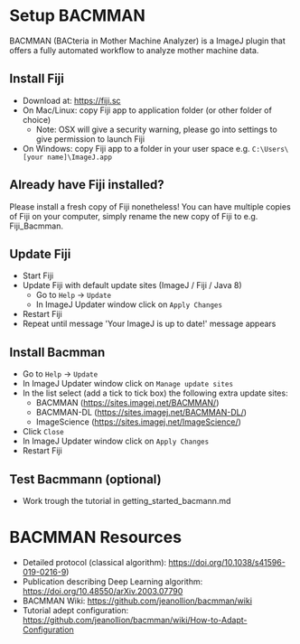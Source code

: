 # Setup BACMMAN
BACMMAN (BACteria in Mother Machine Analyzer) is a ImageJ plugin that offers a fully automated workflow to analyze mother machine data.

## Install Fiji
- Download at: https://fiji.sc 
- On Mac/Linux: copy Fiji app to application folder (or other folder of choice)
  - Note: OSX will give a security warning, please go into settings to give permission to launch Fiji
- On Windows: copy Fiji app to a folder in your user space e.g. `C:\Users\[your name]\ImageJ.app`
  
## Already have Fiji installed?
Please install a fresh copy of Fiji nonetheless! You can have multiple copies of Fiji on your computer, simply rename the new copy of Fiji to e.g. Fiji_Bacmman.    

## Update Fiji
- Start Fiji
- Update Fiji with default update sites (ImageJ / Fiji / Java 8)
  - Go to `Help` -> `Update`
  - In ImageJ Updater window click on `Apply Changes`
- Restart Fiji 
- Repeat until message 'Your ImageJ is up to date!' message appears 

## Install Bacmman
- Go to `Help` -> `Update`
- In ImageJ Updater window  click on `Manage update sites`
- In the list select (add a tick to tick box) the following extra update sites:
  - BACMMAN (https://sites.imagej.net/BACMMAN/)
  - BACMMAN-DL (https://sites.imagej.net/BACMMAN-DL/)
  - ImageScience (https://sites.imagej.net/ImageScience/)
- Click `Close`
- In ImageJ Updater window click on `Apply Changes`
- Restart Fiji 

## Test Bacmmann (optional)
- Work trough the tutorial in getting_started_bacmann.md



# BACMMAN Resources
- Detailed protocol (classical algorithm):  https://doi.org/10.1038/s41596-019-0216-9)
- Publication describing Deep Learning algorithm: https://doi.org/10.48550/arXiv.2003.07790
- BACMMAN Wiki: https://github.com/jeanollion/bacmman/wiki
- Tutorial adept configuration: https://github.com/jeanollion/bacmman/wiki/How-to-Adapt-Configuration
